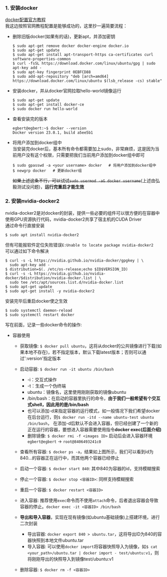 ### 1. 安装docker
[docker配置官方教程](https://github.com/autowarefoundation/autoware_ai_documentation/wiki/docker-installation)  
我这边按照官网教程配置是能够成功的，这里抄一遍简要流程：
- 删除旧版docker(如果有的话)，更新apt，并添加密钥
  ```
  $ sudo apt-get remove docker docker-engine docker.io
  $ sudo apt-get update
  $ sudo apt-get install apt-transport-https ca-certificates curl software-properties-common
  $ curl -fsSL https://download.docker.com/linux/ubuntu/gpg | sudo apt-key add -
  $ sudo apt-key fingerprint 0EBFCD88
  $ sudo add-apt-repository "deb [arch=amd64] https://download.docker.com/linux/ubuntu $(lsb_release -cs) stable"
  ```
- 安装docker，并从docker官网拉取hello-world镜像运行
  ```
  $ sudo apt-get update
  $ sudo apt-get install docker-ce
  $ sudo docker run hello-world
  ```
- 查看安装完的版本
  ```
  egbert@egbert:~$ docker --version
  Docker version 23.0.1, build a5ee5b1
  ```
- 将用户添加到docker组中   
当安装完docker后，基本所有命令都需要加上sudo，非常麻烦，这是因为当前用户没有这个权限，只需要把我们当前用户添加到docker组中即可
  ```
  $ sudo gpasswd -a <your username> docker   # 将用户添加到docker组中
  $ newgrp docker   # 更新docker组
  ```
  ~~如果上述这条不行，可以试试`sudo usermod -aG docker username`~~(上述由弘毅测试没问题)，**运行完重启才能生效**

### 2. 安装nvidia-docker2
nvidia-docker2是对docker的封装，提供一些必要的组件可以很方便的在容器中使用GPU资源执行代码，nvidia-docker2共享了宿主机的CUDA Driver  
通过命令行直接安装
```
$ sudo apt install nvidia-docker2
```
但有可能报软件定位失败错误`E:Unable to locate package nvidia-docker2`  
可以通过如下命令解决  
```
$ curl -s -L https://nvidia.github.io/nvidia-docker/gpgkey | \
  sudo apt-key add -
$ distribution=$(. /etc/os-release;echo $ID$VERSION_ID)
$ curl -s -L https://nvidia.github.io/nvidia-docker/$distribution/nvidia-docker.list | \
  sudo tee /etc/apt/sources.list.d/nvidia-docker.list
$ sudo apt-get update
$ sudo apt-get install -y nvidia-docker2
```  
安装完毕后重启docker使之生效  
```
$ sudo systemctl daemon-reload
$ sudo systemctl restart docker
```

写在前面，记录一些docker命令的操作:
- 容器使用
    - 获取镜像: `$ docker pull ubuntu`，这将从docker的公共镜像进行下载(如果本地不存在)，若不指定版本，默认下载latest版本；否则可以通过':version'指定版本
    - 启动容器: `$ docker run -it ubuntu /bin/bash`
        - -i：交互式操作
        - -t：生成一个伪终端
        - ubuntu：镜像名，这里使用刚刚获取的镜像ubuntu
        - /bin/bash：在启动的容器里执行的命令，**由于我们一般希望有个交互式shell，因此用的是/bin/bash**   
        - 也可以添加-d来指定容器的运行模式，如一般情况下我们希望docker在后台运行，则`$ docker run -itd --name ubuntu-test ubuntu /bin/bash`， 在添加-d后默认不会进入容器，但已经创建了一个新的正在运行的容器，要想进入容器需要使用指令**docker exec(后面介绍)**  
        - 删除镜像: `$ docker rmi -f <images ID>`
    启动后会进入容器环境`egbert@egbert` -> `root@8406493241c0`
    - 查看所有容器: `$ docker ps -a`，结果如上图所示，我们可以看到id为840...的容器正在运行中，而其他两个容器已经停止
    - 启动一个容器: `$ docker start 840`: 其中840为容器的id，支持模糊搜索
    - 停止一个容器: `$ docker stop <容器ID>`: 同样支持模糊搜索
    - 重启一个容器: `$ docker restart <容器ID>`
    - 进入容器: 推荐使用`exec`命令而不使用`attach`命令，后者退出容器会导致容器的停止。`docker exec -it <容器ID> /bin/bash`
    - **导出和导入容器**，实现在现有镜像(如ubuntu基础镜像)上搭建环境，进行二次封装
        - 导出容器: `docker export 840 > ubuntu.tar`，这将导出ID为840的容器快照到本地文件ubuntu.tar
        - 导入容器: 可以使用`docker import`将容器快照导入为镜像，如`$ cat <your_path>/ubuntu.tar | docker import - test/ubuntu:v1`，则将刚刚导出的快照导入到镜像test/ubuntu:v1
    
    - 删除容器: `$ docker rm -f <容器ID>`
